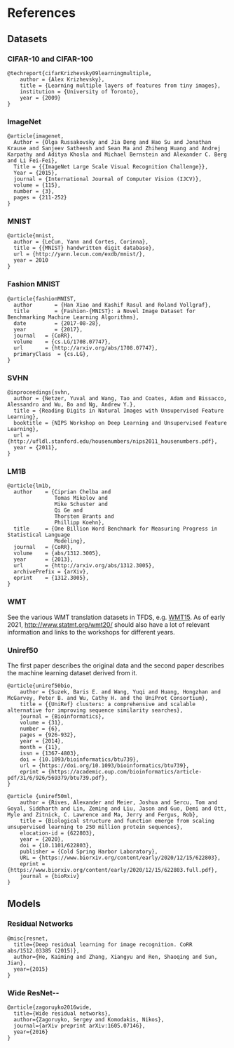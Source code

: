 # References

## Datasets

### CIFAR-10 and CIFAR-100
```
@techreport{cifarKrizhevsky09learningmultiple,
    author = {Alex Krizhevsky},
    title = {Learning multiple layers of features from tiny images},
    institution = {University of Toronto},
    year = {2009}
}
```

### ImageNet
```
@article{imagenet,
  Author = {Olga Russakovsky and Jia Deng and Hao Su and Jonathan Krause and Sanjeev Satheesh and Sean Ma and Zhiheng Huang and Andrej Karpathy and Aditya Khosla and Michael Bernstein and Alexander C. Berg and Li Fei-Fei},
  Title = {{ImageNet Large Scale Visual Recognition Challenge}},
  Year = {2015},
  journal = {International Journal of Computer Vision (IJCV)},
  volume = {115},
  number = {3},
  pages = {211-252}
}
```

### MNIST
```
@article{mnist,
  author = {LeCun, Yann and Cortes, Corinna},
  title = {{MNIST} handwritten digit database},
  url = {http://yann.lecun.com/exdb/mnist/},
  year = 2010
}
```

### Fashion MNIST

```
@article{fashionMNIST,
  author       = {Han Xiao and Kashif Rasul and Roland Vollgraf},
  title        = {Fashion-{MNIST}: a Novel Image Dataset for Benchmarking Machine Learning Algorithms},
  date         = {2017-08-28},
  year         = {2017},
  journal   = {CoRR},
  volume    = {cs.LG/1708.07747},
  url       = {http://arxiv.org/abs/1708.07747},
  primaryClass  = {cs.LG},
}
```

### SVHN

```
@inproceedings{svhn,
  author = {Netzer, Yuval and Wang, Tao and Coates, Adam and Bissacco, Alessandro and Wu, Bo and Ng, Andrew Y.},
  title = {Reading Digits in Natural Images with Unsupervised Feature Learning},
  booktitle = {NIPS Workshop on Deep Learning and Unsupervised Feature Learning},
  url = {http://ufldl.stanford.edu/housenumbers/nips2011_housenumbers.pdf},
  year = {2011},
}
```

### LM1B

```
@article{lm1b,
  author    = {Ciprian Chelba and
               Tomas Mikolov and
               Mike Schuster and
               Qi Ge and
               Thorsten Brants and
               Phillipp Koehn},
  title     = {One Billion Word Benchmark for Measuring Progress in Statistical Language
               Modeling},
  journal   = {CoRR},
  volume    = {abs/1312.3005},
  year      = {2013},
  url       = {http://arxiv.org/abs/1312.3005},
  archivePrefix = {arXiv},
  eprint    = {1312.3005},
}
```

### WMT

See the various WMT translation datasets in TFDS, e.g.
[WMT15](https://www.tensorflow.org/datasets/catalog/wmt15_translate).
As of early 2021, <http://www.statmt.org/wmt20/> should also have a lot of
relevant information and links to the workshops for different years.

### Uniref50

The first paper describes the original data and the second paper describes the
machine learning dataset derived from it.

```
@article{uniref50bio,
    author = {Suzek, Baris E. and Wang, Yuqi and Huang, Hongzhan and McGarvey, Peter B. and Wu, Cathy H. and the UniProt Consortium},
    title = {{UniRef} clusters: a comprehensive and scalable alternative for improving sequence similarity searches},
    journal = {Bioinformatics},
    volume = {31},
    number = {6},
    pages = {926-932},
    year = {2014},
    month = {11},
    issn = {1367-4803},
    doi = {10.1093/bioinformatics/btu739},
    url = {https://doi.org/10.1093/bioinformatics/btu739},
    eprint = {https://academic.oup.com/bioinformatics/article-pdf/31/6/926/569379/btu739.pdf},
}

@article {uniref50ml,
	author = {Rives, Alexander and Meier, Joshua and Sercu, Tom and Goyal, Siddharth and Lin, Zeming and Liu, Jason and Guo, Demi and Ott, Myle and Zitnick, C. Lawrence and Ma, Jerry and Fergus, Rob},
	title = {Biological structure and function emerge from scaling unsupervised learning to 250 million protein sequences},
	elocation-id = {622803},
	year = {2020},
	doi = {10.1101/622803},
	publisher = {Cold Spring Harbor Laboratory},
	URL = {https://www.biorxiv.org/content/early/2020/12/15/622803},
	eprint = {https://www.biorxiv.org/content/early/2020/12/15/622803.full.pdf},
	journal = {bioRxiv}
}
```

## Models

### Residual Networks
```
@misc{resnet,
  title={Deep residual learning for image recognition. CoRR abs/1512.03385 (2015)},
  author={He, Kaiming and Zhang, Xiangyu and Ren, Shaoqing and Sun, Jian},
  year={2015}
}
```

### Wide ResNet-*-*
```
@article{zagoruyko2016wide,
  title={Wide residual networks},
  author={Zagoruyko, Sergey and Komodakis, Nikos},
  journal={arXiv preprint arXiv:1605.07146},
  year={2016}
}
```
